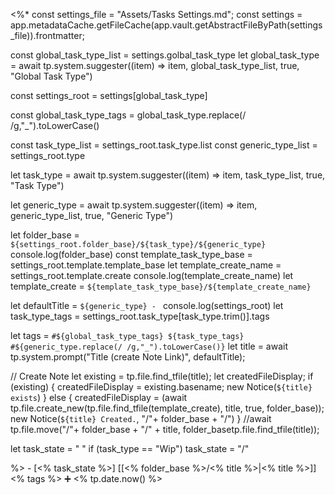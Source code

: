 <%*
const settings_file = "Assets/Tasks Settings.md";
const settings = app.metadataCache.getFileCache(app.vault.getAbstractFileByPath(settings_file)).frontmatter;

const global_task_type_list = settings.golbal_task_type
let global_task_type = await tp.system.suggester((item) => item, global_task_type_list, true, "Global Task Type")

const settings_root = settings[global_task_type]

const global_task_type_tags = global_task_type.replace(/ /g,"_").toLowerCase()

const task_type_list = settings_root.task_type.list
const generic_type_list = settings_root.type

let task_type = await tp.system.suggester((item) => item, task_type_list, true, "Task Type")

let generic_type = await tp.system.suggester((item) => item, generic_type_list, true, "Generic Type")

let folder_base = `${settings_root.folder_base}/${task_type}/${generic_type}`
console.log(folder_base)
const template_task_type_base = settings_root.template.template_base
let template_create_name = settings_root.template.create
console.log(template_create_name)
let template_create = `${template_task_type_base}/${template_create_name}`

let defaultTitle = `${generic_type} - `
console.log(settings_root)
let task_type_tags = settings_root.task_type[task_type.trim()].tags

let tags = `#${global_task_type_tags} ${task_type_tags} #${generic_type.replace(/ /g,"_").toLowerCase()}`
let title = await tp.system.prompt("Title (create Note Link)", defaultTitle);

// Create Note
let existing = tp.file.find_tfile(title);
let createdFileDisplay;
if (existing) {
  createdFileDisplay = existing.basename;
  new Notice(`${title} exists`)
} else {
  createdFileDisplay = (await tp.file.create_new(tp.file.find_tfile(template_create), title, true, folder_base));
  new Notice(`${title} Created.`, "/"+ folder_base + "/")
}
//await tp.file.move("/"+ folder_base + "/" + title, folder_basetp.file.find_tfile(title));

let task_state = " "
if (task_type == "Wip") task_state = "/"


%>    - [<% task_state %>]  [[<% folder_base %>/<% title %>|<% title %>]]  <% tags %>    ➕ <% tp.date.now() %>